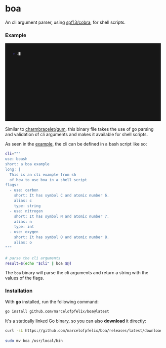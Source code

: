 # boa

An cli argument parser, using [spf13/cobra](https://github.com/spf13/cobra), for shell scripts.


### Example

![boa](docs/example.gif)

Similar to [charmbracelet/gum](https://github.com/charmbracelet/gum), this binary file takes the use of go parsing and validation of cli arguments and makes it available for shell scripts.

As seen in the [example](docs/example.gif), the cli can be defined in a bash script like so:

```sh
cli="""
use: boash
short: a boa example
long: |
  This is an cli example from sh
  of how to use boa in a shell script
flags:
  - use: carbon
    short: It has symbol C and atomic number 6.
    alias: c
    type: string
  - use: nitrogen
    short: It has symbol N and atomic number 7.
    alias: n
    type: int
  - use: oxygen
    short: It has symbol O and atomic number 8.
    alias: o
"""

# parse the cli arguments
result=$(echo "$cli" | boa $@)
```

The `boa` binary will parse the cli arguments and return a string with the values of the flags.


### Installation

With **go** installed, run the following command:

```sh
go install github.com/marcelofpfelix/boa@latest
```

It's a statically linked Go binary, so you can also **download** it directly:

```sh
curl -sL https://github.com/marcelofpfelix/boa/releases/latest/download/boa_Linux_x86_64.tar.gz | tar xvz

sudo mv boa /usr/local/bin
```
